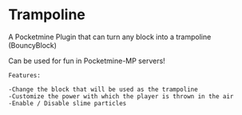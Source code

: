 # Trampoline
A Pocketmine Plugin that can turn any block into a trampoline (BouncyBlock)

Can be used for fun in Pocketmine-MP servers!
	
	Features:

	-Change the block that will be used as the trampoline
	-Customize the power with which the player is thrown in the air
	-Enable / Disable slime particles
